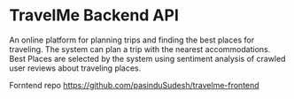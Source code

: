 # TravelMe Backend API
An online platform for planning trips and finding the best places for traveling. The system can plan a trip with the nearest accommodations. Best Places are selected by the system using sentiment analysis of crawled user reviews about traveling places.  

Forntend repo
https://github.com/pasinduSudesh/travelme-frontend

